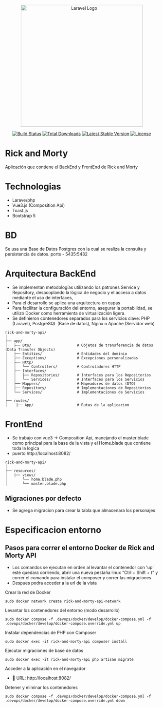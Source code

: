 <p align="center"><a href="https://laravel.com" target="_blank"><img src="https://raw.githubusercontent.com/laravel/art/master/logo-lockup/5%20SVG/2%20CMYK/1%20Full%20Color/laravel-logolockup-cmyk-red.svg" width="400" alt="Laravel Logo"></a></p>

<p align="center">
<a href="https://github.com/laravel/framework/actions"><img src="https://github.com/laravel/framework/workflows/tests/badge.svg" alt="Build Status"></a>
<a href="https://packagist.org/packages/laravel/framework"><img src="https://img.shields.io/packagist/dt/laravel/framework" alt="Total Downloads"></a>
<a href="https://packagist.org/packages/laravel/framework"><img src="https://img.shields.io/packagist/v/laravel/framework" alt="Latest Stable Version"></a>
<a href="https://packagist.org/packages/laravel/framework"><img src="https://img.shields.io/packagist/l/laravel/framework" alt="License"></a>
</p>

# Rick and Morty

Aplicación que contiene el BackEnd y FrontEnd de Rick and Morty

# Technologias

- Larave/php
- Vue3.js (Composition Api)
- Toast.js
- Bootstrap 5

# BD

Se usa una Base de Datos Postgres con la cual se realiza la consulta y persistencia de datos. ports - 5435:5432

# Arquitectura BackEnd

- Se implementan metodologías utilizando los patrones Service y Repository, desacoplando la lógica de negocio y el acceso a datos mediante el uso de interfaces,
- Para el desarrollo se aplica una arquitectura en capas
- Para facilitar la configuración del entorno, asegurar la portabilidad, se utilizó Docker como herramienta de virtualización ligera.
- Se definieron contenedores separados para los servicios clave: PHP (Laravel), PostgreSQL (Base de datos), Nginx o Apache (Servidor web)

```plaintext
rick-and-morty-api/
│
├── app/
│   ├── Dto/                     # Objetos de transferencia de datos (Data Transfer Objects)
│   ├── Entities/                # Entidades del dominio
│   ├── Exceptions/              # Excepciones personalizadas
│   ├── Http/
│   │   └── Controllers/         # Controladores HTTP
│   ├── Interfaces/
│   │   ├── Repositories/        # Interfaces para los Repositorios
│   │   └── Services/            # Interfaces para los Servicios
│   ├── Mappers/                 # Mapeadores de datos (DTO)
│   ├── Repository/              # Implementaciones de Repositorios
│   └── Services/                # Implementaciones de Servicios
│
├── routes/
│    ├── App/                    # Rutas de la aplicacion
```

# FrontEnd
- Se trabajo con vue3 -> Composition Api, manejando el master.blade como principal para la base de la vista y el Home.blade que contiene toda la logica
- puerto http://localhost:8082/

```plaintext
rick-and-morty-api/
│
├── resources/
│   ├── views/ 
│       └── home.blade.php
│       └── master.blade.php   
```

## Migraciones por defecto
- Se agrega migracion para crear la tabla que almacenara los personajes 

# Especificacion entorno

## Pasos para correr el entorno Docker de Rick and Morty API
- Los comandos se ejecutan en orden al levantar el contenedor con 'up' este quedara corriendo, abrir una nueva pestaña linux "Ctrl + Shift + t" y correr el comando para instalar el composer y correr las migraciones
- Despues podra acceder a la url de la vista 

Crear la red de Docker
```plaintext
sudo docker network create rick-and-morty-api-network
 ```

Levantar los contenedores del entorno (modo desarrollo)
```plaintext
sudo docker compose -f .devops/docker/develop/docker-compose.yml -f .devops/docker/develop/docker-compose.override.yml up
```

Instalar dependencias de PHP con Composer
```plaintext
sudo docker exec -it rick-and-morty-api composer install
 ```

Ejecutar migraciones de base de datos
```plaintext
sudo docker exec -it rick-and-morty-api php artisan migrate
```

Acceder a la aplicación en el navegador
- 📍 URL: http://localhost:8082/

Detener y eliminar los contenedores
```plaintext
sudo docker compose -f .devops/docker/develop/docker-compose.yml -f .devops/docker/develop/docker-compose.override.yml down
```
